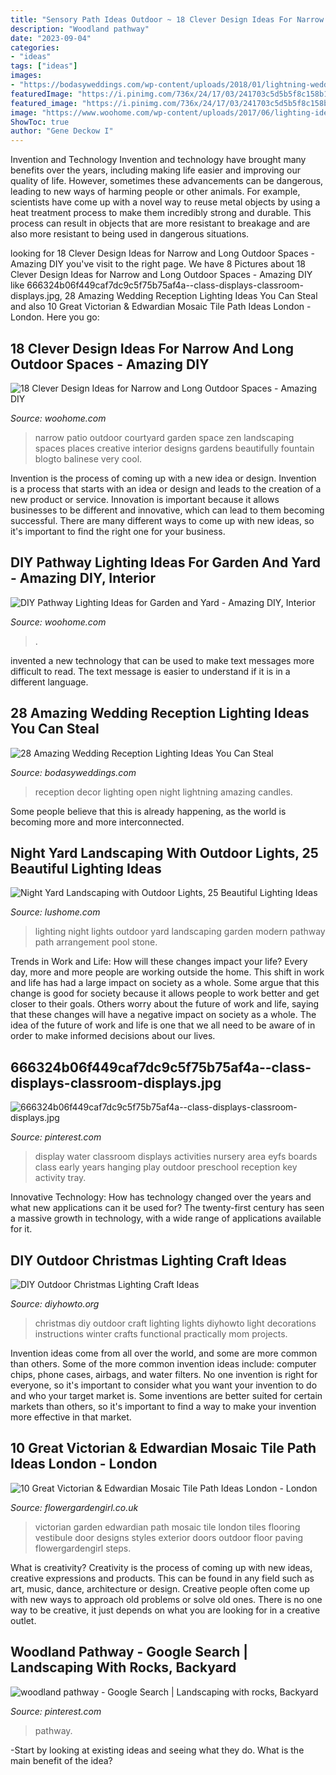 ```yaml
---
title: "Sensory Path Ideas Outdoor ~ 18 Clever Design Ideas For Narrow And Long Outdoor Spaces"
description: "Woodland pathway"
date: "2023-09-04"
categories:
- "ideas"
tags: ["ideas"]
images:
- "https://bodasyweddings.com/wp-content/uploads/2018/01/lightning-wedding-decor-ideas.jpg"
featuredImage: "https://i.pinimg.com/736x/24/17/03/241703c5d5b5f8c158b1d6522f37d839.jpg"
featured_image: "https://i.pinimg.com/736x/24/17/03/241703c5d5b5f8c158b1d6522f37d839.jpg"
image: "https://www.woohome.com/wp-content/uploads/2017/06/lighting-ideas-for-pathway-14.jpg"
ShowToc: true
author: "Gene Deckow I"
---
```



Invention and Technology
Invention and technology have brought many benefits over the years, including making life easier and improving our quality of life. However, sometimes these advancements can be dangerous, leading to new ways of harming people or other animals. For example, scientists have come up with a novel way to reuse metal objects by using a heat treatment process to make them incredibly strong and durable. This process can result in objects that are more resistant to breakage and are also more resistant to being used in dangerous situations.

	

		
looking for 18 Clever Design Ideas for Narrow and Long Outdoor Spaces - Amazing DIY you've visit to the right page. We have 8 Pictures about 18 Clever Design Ideas for Narrow and Long Outdoor Spaces - Amazing DIY like 666324b06f449caf7dc9c5f75b75af4a--class-displays-classroom-displays.jpg, 28 Amazing Wedding Reception Lighting Ideas You Can Steal and also 10 Great Victorian &amp; Edwardian Mosaic Tile Path Ideas London - London. Here you go:
		
    
## 18 Clever Design Ideas For Narrow And Long Outdoor Spaces - Amazing DIY

<img loading=lazy src="https://www.woohome.com/wp-content/uploads/2015/03/narrow-space-designs-woohome-11.jpg" onerror="this.onerror=null;this.src='https://tse4.mm.bing.net/th?id=OIP.upmwZ30DNXQSMHKgSyXw2QHaJ4&amp;pid=15.1';" alt="18 Clever Design Ideas for Narrow and Long Outdoor Spaces - Amazing DIY">

_Source: woohome.com_

>narrow patio outdoor courtyard garden space zen landscaping spaces places creative interior designs gardens beautifully fountain blogto balinese very cool. 

	

Invention is the process of coming up with a new idea or design.
Invention is a process that starts with an idea or design and leads to the creation of a new product or service. Innovation is important because it allows businesses to be different and innovative, which can lead to them becoming successful. There are many different ways to come up with new ideas, so it's important to find the right one for your business.

    
## DIY Pathway Lighting Ideas For Garden And Yard - Amazing DIY, Interior

<img loading=lazy src="https://www.woohome.com/wp-content/uploads/2017/06/lighting-ideas-for-pathway-14.jpg" onerror="this.onerror=null;this.src='https://tse3.mm.bing.net/th?id=OIP.r7a3ifWfcvWCXl_lqE-VMwHaL1&amp;pid=15.1';" alt="DIY Pathway Lighting Ideas for Garden and Yard - Amazing DIY, Interior">

_Source: woohome.com_

>. 

	

invented a new technology that can be used to make text messages more difficult to read. The text message is easier to understand if it is in a different language.

    
## 28 Amazing Wedding Reception Lighting Ideas You Can Steal

<img loading=lazy src="https://bodasyweddings.com/wp-content/uploads/2018/01/lightning-wedding-decor-ideas.jpg" onerror="this.onerror=null;this.src='https://tse1.mm.bing.net/th?id=OIP._8DwzsVqvbsmglYWW3YrrwHaLH&amp;pid=15.1';" alt="28 Amazing Wedding Reception Lighting Ideas You Can Steal">

_Source: bodasyweddings.com_

>reception decor lighting open night lightning amazing candles. 

	

Some people believe that this is already happening, as the world is becoming more and more interconnected. 

    
## Night Yard Landscaping With Outdoor Lights, 25 Beautiful Lighting Ideas

<img loading=lazy src="https://www.lushome.com/wp-content/uploads/2015/06/modern-outdoor-lights-lighting-ideas-10.jpg" onerror="this.onerror=null;this.src='https://tse3.mm.bing.net/th?id=OIP.NaXzhcbZ4BXbgRubNrnAggHaEt&amp;pid=15.1';" alt="Night Yard Landscaping with Outdoor Lights, 25 Beautiful Lighting Ideas">

_Source: lushome.com_

>lighting night lights outdoor yard landscaping garden modern pathway path arrangement pool stone. 

	

Trends in Work and Life: How will these changes impact your life?
Every day, more and more people are working outside the home. This shift in work and life has had a large impact on society as a whole. Some argue that this change is good for society because it allows people to work better and get closer to their goals. Others worry about the future of work and life, saying that these changes will have a negative impact on society as a whole. The idea of the future of work and life is one that we all need to be aware of in order to make informed decisions about our lives.

    
## 666324b06f449caf7dc9c5f75b75af4a--class-displays-classroom-displays.jpg

<img loading=lazy src="https://i.pinimg.com/736x/24/17/03/241703c5d5b5f8c158b1d6522f37d839.jpg" onerror="this.onerror=null;this.src='https://tse2.mm.bing.net/th?id=OIP.uYHYiUp05c-TqsUC7_9s9wHaKG&amp;pid=15.1';" alt="666324b06f449caf7dc9c5f75b75af4a--class-displays-classroom-displays.jpg">

_Source: pinterest.com_

>display water classroom displays activities nursery area eyfs boards class early years hanging play outdoor preschool reception key activity tray. 

	

Innovative Technology: How has technology changed over the years and what new applications can it be used for?
The twenty-first century has seen a massive growth in technology, with a wide range of applications available for it.

    
## DIY Outdoor Christmas Lighting Craft Ideas

<img loading=lazy src="http://www.diyhowto.org/wp-content/uploads/DIYHowto-DIY-Christmas-Light-Craft-Ideas-09.jpg" onerror="this.onerror=null;this.src='https://tse3.mm.bing.net/th?id=OIP.81w0UjF0Cz9Blcqy6801IwHaNQ&amp;pid=15.1';" alt="DIY Outdoor Christmas Lighting Craft Ideas">

_Source: diyhowto.org_

>christmas diy outdoor craft lighting lights diyhowto light decorations instructions winter crafts functional practically mom projects. 

	

Invention ideas come from all over the world, and some are more common than others. Some of the more common invention ideas include: computer chips, phone cases, airbags, and water filters. No one invention is right for everyone, so it's important to consider what you want your invention to do and who your target market is. Some inventions are better suited for certain markets than others, so it's important to find a way to make your invention more effective in that market.

    
## 10 Great Victorian &amp; Edwardian Mosaic Tile Path Ideas London - London

<img loading=lazy src="http://flowergardengirl.co.uk/wp-content/uploads/2014/02/victorian-and-edwardian-mosaic-garden-path-designs-and-styles-london-7.jpg" onerror="this.onerror=null;this.src='https://tse1.mm.bing.net/th?id=OIP.rRNc-fJYzVLN92hk9rRfCgHaJ4&amp;pid=15.1';" alt="10 Great Victorian &amp; Edwardian Mosaic Tile Path Ideas London - London">

_Source: flowergardengirl.co.uk_

>victorian garden edwardian path mosaic tile london tiles flooring vestibule door designs styles exterior doors outdoor floor paving flowergardengirl steps. 

	

What is creativity?
Creativity is the process of coming up with new ideas, creative expressions and products. This can be found in any field such as art, music, dance, architecture or design. Creative people often come up with new ways to approach old problems or solve old ones. There is no one way to be creative, it just depends on what you are looking for in a creative outlet.

    
## Woodland Pathway - Google Search | Landscaping With Rocks, Backyard

<img loading=lazy src="https://i.pinimg.com/736x/39/90/42/399042e80bfc48bc3f1c6702d5f936f5.jpg" onerror="this.onerror=null;this.src='https://tse1.mm.bing.net/th?id=OIP.HnXRbBZRAASNYLoYJ4naUQAAAA&amp;pid=15.1';" alt="woodland pathway - Google Search | Landscaping with rocks, Backyard">

_Source: pinterest.com_

>pathway. 

	

-Start by looking at existing ideas and seeing what they do. What is the main benefit of the idea? 

